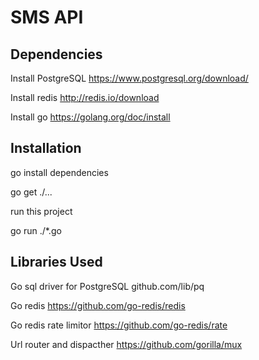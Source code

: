 # SMS API

## Dependencies
Install PostgreSQL
https://www.postgresql.org/download/

Install redis
http://redis.io/download

Install go
https://golang.org/doc/install



## Installation

go install dependencies

go get ./...

run this project

go run ./*.go




## Libraries Used

Go sql driver for PostgreSQL
github.com/lib/pq


Go redis
https://github.com/go-redis/redis

Go redis rate limitor
https://github.com/go-redis/rate

Url router and dispacther
https://github.com/gorilla/mux



